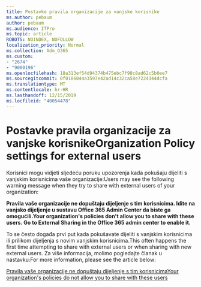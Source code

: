 ```yaml
---
title: Postavke pravila organizacije za vanjske korisnike
ms.author: pebaum
author: pebaum
ms.audience: ITPro
ms.topic: article
ROBOTS: NOINDEX, NOFOLLOW
localization_priority: Normal
ms.collection: Adm_O365
ms.custom:
- "2674"
- "9000196"
ms.openlocfilehash: 18a313ef54d94374b475ebc7f98c8ad62c5b0ee7
ms.sourcegitcommit: 0f0186044a3597e42ad14c32ca58e7224344dcfa
ms.translationtype: MT
ms.contentlocale: hr-HR
ms.lasthandoff: 12/15/2019
ms.locfileid: "40054478"
---
```

# <a name="organization-policy-settings-for-external-users"></a><span data-ttu-id="9c698-102">Postavke pravila organizacije za vanjske korisnike</span><span class="sxs-lookup"><span data-stu-id="9c698-102">Organization Policy settings for external users</span></span>

<span data-ttu-id="9c698-103">Korisnici mogu vidjeti sljedeću poruku upozorenja kada pokušaju dijeliti s vanjskim korisnicima vaše organizacije:</span><span class="sxs-lookup"><span data-stu-id="9c698-103">Users may see the following warning message when they try to share with external users of your organization:</span></span> 

   <span data-ttu-id="9c698-104">**Pravila vaše organizacije ne dopuštaju dijeljenje s tim korisnicima. Idite na vanjsko dijeljenje u sustavu Office 365 Admin Center da biste ga omogućili.**</span><span class="sxs-lookup"><span data-stu-id="9c698-104">**Your organization's policies don't allow you to share with these users. Go to External Sharing in the Office 365 admin center to enable it.**</span></span> 

<span data-ttu-id="9c698-105">To se često događa prvi put kada pokušavate dijeliti s vanjskim korisnicima ili prilikom dijeljenja s novim vanjskim korisnicima.</span><span class="sxs-lookup"><span data-stu-id="9c698-105">This often happens the first time attempting to share with external users or when sharing with new external users.</span></span> <span data-ttu-id="9c698-106">Za više informacija, molimo pogledajte članak u nastavku:</span><span class="sxs-lookup"><span data-stu-id="9c698-106">For more information, please see the article below:</span></span>

[<span data-ttu-id="9c698-107">Pravila vaše organizacije ne dopuštaju dijeljenje s tim korisnicima</span><span class="sxs-lookup"><span data-stu-id="9c698-107">Your organization's policies do not allow you to share with these users</span></span>](https://docs.microsoft.com/sharepoint/support/administration/organization-policies-do-not-allow-you-to-share-with-users-error)






